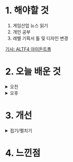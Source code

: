 
# 1. 해야할 것

1. 게임산업 뉴스 읽기 
2. 개인 공부  
3. 레벨 기획서 틀 및 디자인 변경

[기사: ALTF4 아이돈트폴](https://www.gamemeca.com/view.php?gid=1748935)


# 2. 오늘 배운 것

<details>
<summary>오전</summary>

## 오늘의 뉴스
![image](https://github.com/JM94Ent/TIL-WIL/assets/143363550/ee9806a9-f6f5-40a6-8379-3ec681d252c3)

사람 열받게 만드는 게임으로 잘 알려진 ALTF4 게임.\
나는 열받아서 하고 싶지 않은 게임인데 생각해보면 같은 의미로 소울류 게임이 이런 느낌이 아닐까?\
스트레스가 쌓이고 그걸 풀었을때 느끼는 쾌감

ALTF4는 그게 레벨 진행도로, 소울류 게임은 보스 피통으로 진척도를 확인할 수 있다.\
비슷한 맛, 근본적으로 추구하는 재미는 같은걸까?

## 레벨 기획서 디자인 변경

1. 기획서 진행도를 표시하자

![image](https://github.com/JM94Ent/TIL-WIL/assets/143363550/c5a7f7c0-6945-4d00-9ac1-e65d9a8f8f9d)
```
최상단 부분에 기획서가 어디쯤인지 공유하려고 했다.
```
</details>


<details>
<summary>오후</summary>

## 레벨 기획서 틀 변경

</details>




# 3. 개선


<details>
<summary>접기/펼치기</summary>


</details>



# 4. 느낀점


